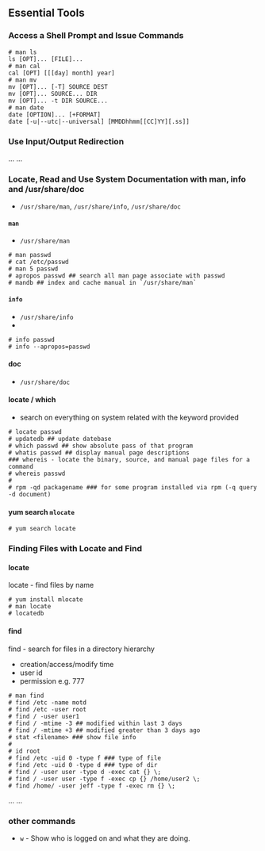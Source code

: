 ## Essential Tools

### Access a Shell Prompt and Issue Commands
```
# man ls
ls [OPT]... [FILE]...
# man cal
cal [OPT] [[[day] month] year]
# man mv
mv [OPT]... [-T] SOURCE DEST
mv [OPT]... SOURCE... DIR
mv [OPT]... -t DIR SOURCE...
# man date
date [OPTION]... [+FORMAT]
date [-u|--utc|--universal] [MMDDhhmm[[CC]YY][.ss]]
```

### Use Input/Output Redirection
...
...

### Locate, Read and Use System Documentation with man, info and /usr/share/doc
* `/usr/share/man`, `/usr/share/info`, `/usr/share/doc`

#### `man`
* `/usr/share/man`
```
# man passwd
# cat /etc/passwd
# man 5 passwd
# apropos passwd ## search all man page associate with passwd
# mandb ## index and cache manual in `/usr/share/man`
```
#### `info`
* `/usr/share/info`
* 
```
# info passwd
# info --apropos=passwd
```

#### doc
* `/usr/share/doc`

#### locate / which 
* search on everything on system related with the keyword provided
```
# locate passwd
# updatedb ## update datebase
# which passwd ## show absolute pass of that program
# whatis passwd ## display manual page descriptions
### whereis - locate the binary, source, and manual page files for a command
# whereis passwd
# 
# rpm -qd packagename ### for some program installed via rpm (-q query -d document)
```

#### yum search `mlocate`
```
# yum search locate
```

### Finding Files with Locate and Find

#### locate
locate - find files by name
```
# yum install mlocate
# man locate
# locatedb
```

#### find
find - search for files in a directory hierarchy
* creation/access/modify time
* user id
* permission e.g. 777
```
# man find
# find /etc -name motd
# find /etc -user root
# find / -user user1
# find / -mtime -3 ## modified within last 3 days
# find / -mtime +3 ## modified greater than 3 days ago
# stat <filename> ### show file info
#
# id root
# find /etc -uid 0 -type f ### type of file
# find /etc -uid 0 -type d ### type of dir
# find / -user user -type d -exec cat {} \;
# find / -user user -type f -exec cp {} /home/user2 \;
# find /home/ -user jeff -type f -exec rm {} \;
```



...
...
### other commands
* `w` - Show who is logged on and what they are doing.